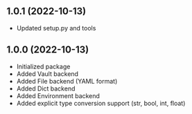 ## 1.0.1 (2022-10-13)

- Updated setup.py and tools

## 1.0.0 (2022-10-13)

- Initialized package
- Added Vault backend
- Added File backend (YAML format)
- Added Dict backend
- Added Environment backend
- Added explicit type conversion support (str, bool, int, float)
